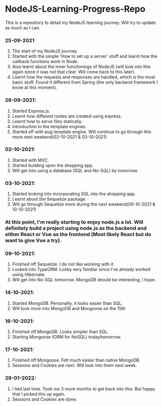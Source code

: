 # NodeJS-Learning-Progress-Repo
This is a repository to detail my NodeJS learning journey. Will try to update as much as I can.

### 25-09-2021     


1. The start of my NodeJS journey.    
2. Started with the simple 'How to set up a server' stuff and learnt how the callback functions work in Node.    
3. Also learnt about the inner functionings of NodeJS (will look into this again since it was not that clear. Will come back to this later).    
4. Learnt how the requests and responses are handled, which is the most basic stuff. Found it different from Spring (the only backend framework I know at this moment).     

### 26-09-2021:    

1. Started Express.js.    
2. Learnt how different routes are created using express.    
3. Learnt how to serve files statically.   
4. Introduction to the template engines.  
5. Started off with pug template engine. Will continue to go through this more next weekend(02-10-2021 & 03-10-2021)  

### 02-10-2021:

1. Started with MVC.  
2. Started building upon the shopping app.  
3. Will get into using a database (SQL and No-SQL) by tomorrow.  

### 03-10-2021:

1. Started looking into incorporating SQL into the shopping app.  
2. Learnt about the Sequelize package.
3. Will go through Sequelize more during the next weekend(09-10-2021 & 10-10-2021)  

### At this point, I'm really starting to enjoy node.js a lot. Will definitely build a project using node.js as the backend and either React or Vue as the frontend (Most likely React but do want to give Vue a try).

### 09-10-2021:

1. Finished off Sequelize. I do not like working with it.
2. Looked into TypeORM. Looks very familiar since I've already worked using Hibernate.
3. Will get into No-SQL tomorrow. MongoDB should be interesting, I hope.


### 14-10-2021:

1. Started MongoDB. Personally, it looks easier than SQL.
2. Will look more into MongoDB and Mongoose on the 15th

### 16-10-2021:

1. Finished off MongoDB. Looks simpler than SQL.
2. Starting Mongoose (ORM for NoSQL) today/tomorrow.

### 17-10-2021:

1. Finished off Mongoose. Felt much easier than native MongoDB.
2. Sessions and Cookies are next. Will look into them next week.

### 29-01-2022:

1. I lied last time. Took me 3 more months to get back into this. But happy that I picked this up again.
2. Sessions and Cookies are done.